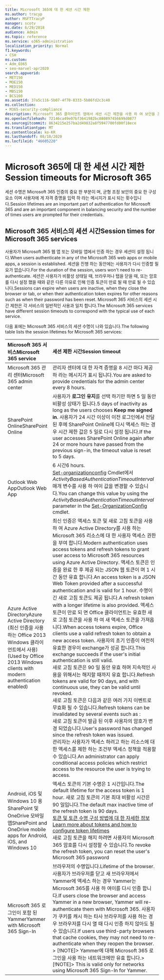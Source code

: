```yaml
---
title: Microsoft 365에 대 한 세션 시간 제한
ms.author: tracyp
author: MSFTTracyP
manager: scotv
ms.date: 6/29/2018
audience: Admin
ms.topic: reference
ms.service: o365-administration
localization_priority: Normal
f1.keywords:
- CSH
ms.custom:
- Adm_O365
- seo-marvel-apr2020
search.appverid:
- MET150
- MOE150
- MED150
- MBS150
- BCS160
ms.assetid: 37a5c116-5b07-4f70-8333-5b86fd2c3c40
ms.collection:
- M365-security-compliance
description: Microsoft 365 클라이언트 앱에서 세션 시간 제한을 사용 하 여 보안을 조정 하 고 액세스 용이성을 결정 하는 방법을 알아봅니다.
ms.openlocfilehash: 72146ca49e07bf3641982bc880897456699d0877
ms.sourcegitcommit: 8634215e257ba2d49832a8f5947700fd00f18ece
ms.translationtype: MT
ms.contentlocale: ko-KR
ms.lasthandoff: 08/10/2020
ms.locfileid: "46605220"
---
```

# <a name="session-timeouts-for-microsoft-365"></a><span data-ttu-id="c1a87-103">Microsoft 365에 대 한 세션 시간 제한</span><span class="sxs-lookup"><span data-stu-id="c1a87-103">Session timeouts for Microsoft 365</span></span>

<span data-ttu-id="c1a87-104">세션 수명은 Microsoft 365 인증의 중요 한 부분이 며, 균형 조정 보안의 중요 한 구성 요소 이며 사용자에 게 자격 증명을 입력 하 라는 메시지가 표시 되는 횟수입니다.</span><span class="sxs-lookup"><span data-stu-id="c1a87-104">Session lifetimes are an important part of authentication for Microsoft 365 and are an important component in balancing security and the number of times users are prompted for their credentials.</span></span>
  
## <a name="session-times-for-microsoft-365-services"></a><span data-ttu-id="c1a87-105">Microsoft 365 서비스의 세션 시간</span><span class="sxs-lookup"><span data-stu-id="c1a87-105">Session times for Microsoft 365 services</span></span>

<span data-ttu-id="c1a87-106">사용자가 Microsoft 365 웹 앱 또는 모바일 앱에서 인증 하는 경우 세션이 설정 됩니다.</span><span class="sxs-lookup"><span data-stu-id="c1a87-106">When users authenticate in any of the Microsoft 365 web apps or mobile apps, a session is established.</span></span> <span data-ttu-id="c1a87-107">세션을 진행 하는 동안에는 사용자가 다시 인증할 필요가 없습니다.</span><span class="sxs-lookup"><span data-stu-id="c1a87-107">For the duration of the session, users won't need to re-authenticate.</span></span> <span data-ttu-id="c1a87-108">세션은 사용자가 비활성 상태일 때, 브라우저나 탭을 닫을 때, 또는 암호를 다시 설정 했을 때와 같은 다른 이유로 인해 인증 토큰이 만료 될 때 만료 될 수 있습니다.</span><span class="sxs-lookup"><span data-stu-id="c1a87-108">Sessions can expire when users are inactive, when they close the browser or tab, or when their authentication token expires for other reasons such as when their password has been reset.</span></span> <span data-ttu-id="c1a87-109">Microsoft 365 서비스의 세션 시간 제한은 각 서비스의 일반적인 사용과 일치 합니다.</span><span class="sxs-lookup"><span data-stu-id="c1a87-109">The Microsoft 365 services have different session timeouts to correspond with the typical use of each service.</span></span>
  
<span data-ttu-id="c1a87-110">다음 표에는 Microsoft 365 서비스의 세션 수명이 나와 있습니다.</span><span class="sxs-lookup"><span data-stu-id="c1a87-110">The following table lists the session lifetimes for Microsoft 365 services:</span></span>
  
|<span data-ttu-id="c1a87-111">**Microsoft 365 서비스**</span><span class="sxs-lookup"><span data-stu-id="c1a87-111">**Microsoft 365 service**</span></span>|<span data-ttu-id="c1a87-112">**세션 제한 시간**</span><span class="sxs-lookup"><span data-stu-id="c1a87-112">**Session timeout**</span></span>|
|:-----|:-----|
|<span data-ttu-id="c1a87-113">Microsoft 365 관리 센터</span><span class="sxs-lookup"><span data-stu-id="c1a87-113">Microsoft 365 admin center</span></span>  <br/> |<span data-ttu-id="c1a87-114">관리자 센터에 대 한 자격 증명을 8 시간 마다 제공 하 라는 메시지가 표시 됩니다.</span><span class="sxs-lookup"><span data-stu-id="c1a87-114">You are asked to provide credentials for the admin center every 8 hours.</span></span>  <br/> |
|<span data-ttu-id="c1a87-115">SharePoint Online</span><span class="sxs-lookup"><span data-stu-id="c1a87-115">SharePoint Online</span></span>  <br/> |<span data-ttu-id="c1a87-116">사용자가 **로그인 유지**를 선택 하기만 하면 5 일 동안 비활성 상태가 됩니다.</span><span class="sxs-lookup"><span data-stu-id="c1a87-116">5 days of inactivity as long as the users chooses **Keep me signed in**.</span></span> <span data-ttu-id="c1a87-117">사용자가 24 시간 이상이 이전 로그인에서 전달 된 후에 SharePoint Online에 다시 액세스 하는 경우 시간 제한 값은 5 일로 다시 설정 됩니다.</span><span class="sxs-lookup"><span data-stu-id="c1a87-117">If the user accesses SharePoint Online again after 24 or more hours have passed from the previous sign-in, the timeout value is reset to 5 days.</span></span>  <br/> |
|<span data-ttu-id="c1a87-118">Outlook Web App</span><span class="sxs-lookup"><span data-stu-id="c1a87-118">Outlook Web App</span></span>  <br/> |<span data-ttu-id="c1a87-119">6 시간</span><span class="sxs-lookup"><span data-stu-id="c1a87-119">6 hours.</span></span>  <br/> <span data-ttu-id="c1a87-120">[Set-organizationconfig](https://go.microsoft.com/fwlink/p/?LinkId=615378) Cmdlet에서 _ActivityBasedAuthenticationTimeoutInterval_ 매개 변수를 사용 하 여이 값을 변경할 수 있습니다.</span><span class="sxs-lookup"><span data-stu-id="c1a87-120">You can change this value by using the  _ActivityBasedAuthenticationTimeoutInterval_ parameter in the [Set-OrganizationConfig](https://go.microsoft.com/fwlink/p/?LinkId=615378) cmdlet.</span></span>  <br/> |
|<span data-ttu-id="c1a87-121">Azure Active Directory</span><span class="sxs-lookup"><span data-stu-id="c1a87-121">Azure Active Directory</span></span>  <br/> <span data-ttu-id="c1a87-122">(최신 인증을 사용 하는 Office 2013 Windows 클라이언트에서 사용)</span><span class="sxs-lookup"><span data-stu-id="c1a87-122">(Used by Office 2013 Windows clients with modern authentication enabled)</span></span>  <br/> | <span data-ttu-id="c1a87-123">최신 인증은 액세스 토큰 및 새로 고침 토큰을 사용 하 여 Azure Active Directory를 사용 하는 Microsoft 365 리소스에 대 한 사용자 액세스 권한을 부여 합니다.</span><span class="sxs-lookup"><span data-stu-id="c1a87-123">Modern authentication uses access tokens and refresh tokens to grant user access to Microsoft 365 resources using Azure Active Directory.</span></span> <span data-ttu-id="c1a87-124">액세스 토큰은 인증을 완료 한 후 제공 되는 JSON 웹 토큰이 며 1 시간 동안 유효 합니다.</span><span class="sxs-lookup"><span data-stu-id="c1a87-124">An access token is a JSON Web Token provided after a successful authentication and is valid for 1 hour.</span></span> <span data-ttu-id="c1a87-125">수명이 긴 새로 고침 토큰도 제공 됩니다.</span><span class="sxs-lookup"><span data-stu-id="c1a87-125">A refresh token with a longer lifetime is also provided.</span></span> <span data-ttu-id="c1a87-126">액세스 토큰이 만료 되 면 Office 클라이언트는 유효한 새로 고침 토큰을 사용 하 여 새 액세스 토큰을 가져옵니다.</span><span class="sxs-lookup"><span data-stu-id="c1a87-126">When access tokens expire, Office clients use a valid refresh token to obtain a new access token.</span></span> <span data-ttu-id="c1a87-127">사용자의 초기 인증이 여전히 유효한 경우이 exchange가 성공 합니다.</span><span class="sxs-lookup"><span data-stu-id="c1a87-127">This exchange succeeds if the user's initial authentication is still valid.</span></span>  <br/>  <span data-ttu-id="c1a87-128">새로 고침 토큰은 90 일 동안 유효 하며 지속적인 사용을 위해서는 해지할 때까지 유효 합니다.</span><span class="sxs-lookup"><span data-stu-id="c1a87-128">Refresh tokens are valid for 90 days, and with continuous use, they can be valid until revoked.</span></span>  <br/>  <span data-ttu-id="c1a87-129">새로 고침 토큰은 다음과 같은 여러 가지 이벤트로 무효화 될 수 있습니다.</span><span class="sxs-lookup"><span data-stu-id="c1a87-129">Refresh tokens can be invalidated by several events such as :</span></span>  <br/>  <span data-ttu-id="c1a87-130">새로 고침 토큰이 발급 된 이후 사용자의 암호가 변경 되었습니다.</span><span class="sxs-lookup"><span data-stu-id="c1a87-130">User's password has changed since the refresh token was issued.</span></span>  <br/>  <span data-ttu-id="c1a87-131">관리자는 사용자가 액세스 하려고 하는 리소스에 대 한 액세스를 제한 하는 조건부 액세스 정책을 적용할 수 있습니다.</span><span class="sxs-lookup"><span data-stu-id="c1a87-131">An administrator can apply conditional access policies which restrict access to the resource the user is trying to access.</span></span>  <br/> |
|<span data-ttu-id="c1a87-132">Android, iOS 및 Windows 10 용 SharePoint 및 OneDrive 모바일 앱</span><span class="sxs-lookup"><span data-stu-id="c1a87-132">SharePoint and OneDrive mobile apps for Android, iOS, and Windows 10</span></span>  <br/> |<span data-ttu-id="c1a87-133">액세스 토큰의 기본 수명은 1 시간입니다.</span><span class="sxs-lookup"><span data-stu-id="c1a87-133">The default lifetime for the access token is 1 hour.</span></span> <span data-ttu-id="c1a87-134">새로 고침 토큰의 기본 최대 비활성 시간은 90 일입니다.</span><span class="sxs-lookup"><span data-stu-id="c1a87-134">The default max inactive time of the refresh token is 90 days.</span></span>  <br/> [<span data-ttu-id="c1a87-135">토큰 및 토큰 수명 구성 방법에 대 한 자세한 정보</span><span class="sxs-lookup"><span data-stu-id="c1a87-135">Learn more about tokens and how to configure token lifetimes</span></span>](https://docs.microsoft.com/azure/active-directory/active-directory-configurable-token-lifetimes) <br/> <span data-ttu-id="c1a87-136">새로 고침 토큰을 해지 하려면 사용자의 Microsoft 365 암호를 다시 설정할 수 있습니다.</span><span class="sxs-lookup"><span data-stu-id="c1a87-136">To revoke the refresh token, you can reset the user's Microsoft 365 password</span></span>  <br/> |
|<span data-ttu-id="c1a87-137">Microsoft 365 로그인이 포함 된 Yammer</span><span class="sxs-lookup"><span data-stu-id="c1a87-137">Yammer with Microsoft 365 Sign-In</span></span>  <br/> |<span data-ttu-id="c1a87-138">브라우저의 수명입니다.</span><span class="sxs-lookup"><span data-stu-id="c1a87-138">Lifetime of the browser.</span></span> <span data-ttu-id="c1a87-139">사용자가 브라우저를 닫고 새 브라우저에서 Yammer에 액세스 하는 경우 Yammer는 Microsoft 365를 사용 하 여이를 다시 인증 합니다.</span><span class="sxs-lookup"><span data-stu-id="c1a87-139">If users close the browser and access Yammer in a new browser, Yammer will re-authenticate them with Microsoft 365.</span></span> <span data-ttu-id="c1a87-140">사용자가 쿠키를 캐시 하는 타사 브라우저를 사용 하는 경우 브라우저를 다시 열 때 다시 인증 하지 않아도 될 수 있습니다.</span><span class="sxs-lookup"><span data-stu-id="c1a87-140">If users use third-party browsers that cache cookies, they may not need to re-authenticate when they reopen the browser.</span></span>  <br/> <span data-ttu-id="c1a87-141">> [!NOTE]> Yammer에 대해 Microsoft 365 로그인을 사용 하는 네트워크에만 유효 합니다.</span><span class="sxs-lookup"><span data-stu-id="c1a87-141">> [!NOTE]> This is valid only for networks using Microsoft 365 Sign-In for Yammer.</span></span>           |
   

